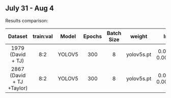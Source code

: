 ## July 31 - Aug 4

Results comparison:

| Dataset  | train:val | Model | Epochs| Batch Size|weight|lr| mAP@0.5|Training Time|
| :-----:  | :-------: |:-----:|:-----:|:---------:|:------:|:-----------:|:----:|:---:|
| 1979 (David + TJ)  | 8:2| YOLOV5 |300|8|yolov5s.pt|0.01-0.0001|0.727|4.5 h |
| 2867 (David + TJ +Taylor)  |  8:2| YOLOV5|300|8|yolov5s.pt|0.01-0.0001| | |
